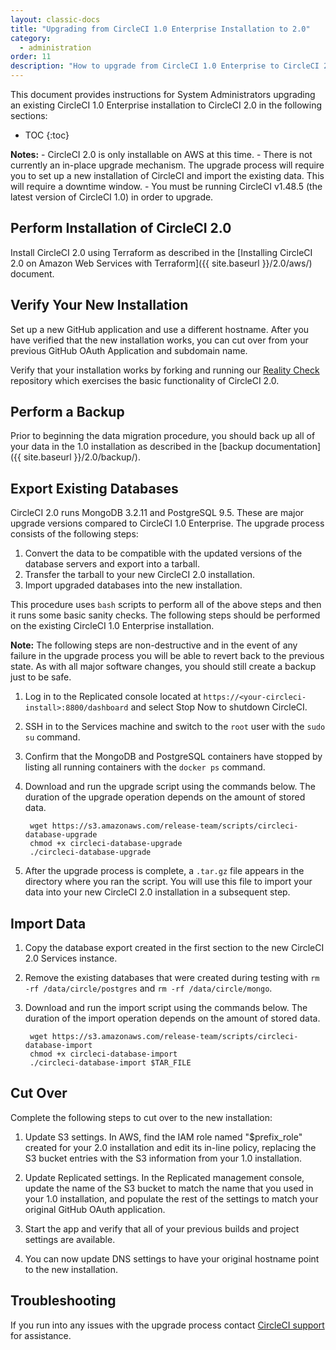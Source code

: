 ```yaml
---
layout: classic-docs
title: "Upgrading from CircleCI 1.0 Enterprise Installation to 2.0"
category:
  - administration
order: 11
description: "How to upgrade from CircleCI 1.0 Enterprise to CircleCI 2.0"
---
```

This document provides instructions for System Administrators upgrading an existing CircleCI 1.0 Enterprise installation to CircleCI 2.0 in the following sections:

- TOC {:toc}

**Notes:** - CircleCI 2.0 is only installable on AWS at this time. - There is not currently an in-place upgrade mechanism. The upgrade process will require you to set up a new installation of CircleCI and import the existing data. This will require a downtime window. - You must be running CircleCI v1.48.5 (the latest version of CircleCI 1.0) in order to upgrade.

## Perform Installation of CircleCI 2.0

Install CircleCI 2.0 using Terraform as described in the [Installing CircleCI 2.0 on Amazon Web Services with Terraform]({{ site.baseurl }}/2.0/aws/) document.

## Verify Your New Installation

Set up a new GitHub application and use a different hostname. After you have verified that the new installation works, you can cut over from your previous GitHub OAuth Application and subdomain name.

Verify that your installation works by forking and running our [Reality Check](https://github.com/circleci/realitycheck) repository which exercises the basic functionality of CircleCI 2.0.

## Perform a Backup

Prior to beginning the data migration procedure, you should back up all of your data in the 1.0 installation as described in the [backup documentation]({{ site.baseurl }}/2.0/backup/).

## Export Existing Databases

CircleCI 2.0 runs MongoDB 3.2.11 and PostgreSQL 9.5. These are major upgrade versions compared to CircleCI 1.0 Enterprise. The upgrade process consists of the following steps:

1. Convert the data to be compatible with the updated versions of the database servers and export into a tarball.
2. Transfer the tarball to your new CircleCI 2.0 installation.
3. Import upgraded databases into the new installation.

This procedure uses `bash` scripts to perform all of the above steps and then it runs some basic sanity checks. The following steps should be performed on the existing CircleCI 1.0 Enterprise installation.

**Note:** The following steps are non-destructive and in the event of any failure in the upgrade process you will be able to revert back to the previous state. As with all major software changes, you should still create a backup just to be safe.

1. Log in to the Replicated console located at `https://<your-circleci-install>:8800/dashboard` and select Stop Now to shutdown CircleCI.
2. SSH in to the Services machine and switch to the `root` user with the `sudo su` command.
3. Confirm that the MongoDB and PostgreSQL containers have stopped by listing all running containers with the `docker ps` command.
4. Download and run the upgrade script using the commands below. The duration of the upgrade operation depends on the amount of stored data.
    
        wget https://s3.amazonaws.com/release-team/scripts/circleci-database-upgrade
        chmod +x circleci-database-upgrade
        ./circleci-database-upgrade
        

5. After the upgrade process is complete, a `.tar.gz` file appears in the directory where you ran the script. You will use this file to import your data into your new CircleCI 2.0 installation in a subsequent step.

## Import Data

1. Copy the database export created in the first section to the new CircleCI 2.0 Services instance.
2. Remove the existing databases that were created during testing with `rm -rf /data/circle/postgres` and `rm -rf /data/circle/mongo`.
3. Download and run the import script using the commands below. The duration of the import operation depends on the amount of stored data.
    
        wget https://s3.amazonaws.com/release-team/scripts/circleci-database-import
        chmod +x circleci-database-import
        ./circleci-database-import $TAR_FILE
        

## Cut Over

Complete the following steps to cut over to the new installation:

1. Update S3 settings. In AWS, find the IAM role named "$prefix_role" created for your 2.0 installation and edit its in-line policy, replacing the S3 bucket entries with the S3 information from your 1.0 installation.

2. Update Replicated settings. In the Replicated management console, update the name of the S3 bucket to match the name that you used in your 1.0 installation, and populate the rest of the settings to match your original GitHub OAuth application.

3. Start the app and verify that all of your previous builds and project settings are available.

4. You can now update DNS settings to have your original hostname point to the new installation.

## Troubleshooting

If you run into any issues with the upgrade process contact [CircleCI support](https://support.circleci.com/hc/en-us) for assistance.